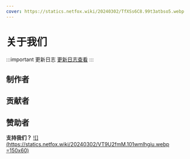 ```yaml
---
cover: https://statics.netfox.wiki/20240302/TfXSs6C8.99t3atbso5.webp
---
```


# 关于我们

:::important 更新日志
[更新日志查看](https://github.com/NetFoxWiki/MW-MWT-DOCS/commits/gh-page/)
:::

## 制作者

<InfoCard name="洛溪_咕咕" showAvatar="true" who="网狐社" title="开发、编写、美术" description="" avatarlink="https://q.qlogo.cn/headimg_dl?dst_uin=2647130977&spec=640&img_type=jpg"/>

## 贡献者

<InfoCom title="发布页面" content="编写第一个页面" button-text="点击前往" InfoPath="true" link="markdown/"/>

<InfoCard name="Meteor" showAvatar="true" who="网狐社" title="编写、美术" description="" avatarlink="https://q.qlogo.cn/headimg_dl?dst_uin=1745778691&spec=640&img_type=jpg"/>

<InfoCard name="萨卡班偷笑鱼" showAvatar="true" who="网狐社" title="编写" description="" avatarlink="https://q.qlogo.cn/headimg_dl?dst_uin=3552218786&spec=640&img_type=jpg"/>

<InfoCard name="威林" showAvatar="true" who="贡献者" title="编写" description="" avatarlink="https://q.qlogo.cn/headimg_dl?dst_uin=3396069878&spec=640&img_type=jpg"/>

## 赞助者

**支持我们？**
[![](https://statics.netfox.wiki/20240302/VT9U2fmM.101wmlhgiu.webp =150x60)](https://afdian.net/order/create?plan_id=2bf62f5ebc1811ed9c3f5254001e7c00&product_type=0&month=1)

<InfoCard name="琉璃" showAvatar="true" who="赞助者" title="来自爱发电" description="" avatarlink="https://pic1.afdiancdn.com/default/avatar/avatar-purple.png"/>

<InfoCard name="ZEEKR" showAvatar="true" who="赞助者" title="来自爱发电" description="" avatarlink="https://pic1.afdiancdn.com/default/avatar/avatar-purple.png"/>

<InfoCard name="Legosi" showAvatar="true" who="赞助者" title="来自爱发电" description="" avatarlink="https://pic1.afdiancdn.com/default/avatar/avatar-purple.png"/>

<InfoCard name="小鹿芃芃" showAvatar="true" who="赞助者" title="来自爱发电" description="" avatarlink="https://pic1.afdiancdn.com/default/avatar/avatar-purple.png"/>
